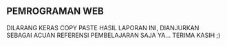 ## PEMROGRAMAN WEB

DILARANG KERAS COPY PASTE HASIL LAPORAN INI,
DIANJURKAN SEBAGAI ACUAN REFERENSI PEMBELAJARAN SAJA YA...
TERIMA KASIH ;)
